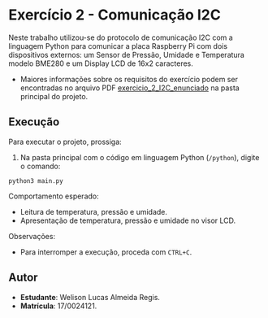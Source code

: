 # Exercício 2 - Comunicação I2C

Neste trabalho utilizou-se do protocolo de comunicação I2C com a linguagem Python para comunicar a placa Raspberry Pi com dois dispositivos externos: um Sensor de Pressão, Umidade e Temperatura modelo BME280 e um Display LCD de 16x2 caracteres.

*   Maiores informações sobre os requisitos do exercício podem ser encontradas no arquivo PDF [exercicio_2_I2C_enunciado](https://github.com/WelisonR/embarcados/blob/master/entregas/ex2_bme280_welisonregis/exercicio_2_I2C_enunciado.pdf) na pasta principal do projeto.

## Execução

Para executar o projeto, prossiga:

1. Na pasta principal com o código em linguagem Python (`/python`), digite o comando:

```
python3 main.py
```

Comportamento esperado:
*   Leitura de temperatura, pressão e umidade.
*   Apresentação de temperatura, pressão e umidade no visor LCD.

Observações:
*   Para interromper a execução, proceda com `CTRL+C`.

## Autor

*   **Estudante**: Welison Lucas Almeida Regis.
*   **Matrícula**: 17/0024121.
